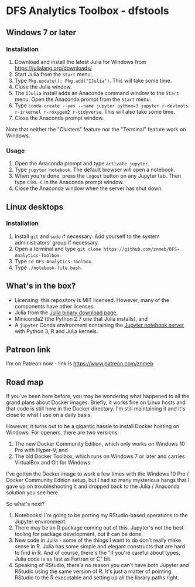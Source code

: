 # DFS Analytics Toolbox - dfstools

## Windows 7 or later

### Installation
1. Download and install the latest Julia for Windows from <https://julialang.org/downloads/>
2. Start Julia from the `Start` menu.
3. Type `Pkg.update(); Pkg.add("IJulia")`. This will take some time.
4. Close the Julia window.
5. The `IJulia` install adds an Anaconda command window to the `Start` menu. Open the Anaconda prompt from the `Start` menu.
6. Type `conda create --yes --name jupyter python=3 jupyter r-devtools r-irkernel r-roxygen2 r-tidyverse`. This will also take some time.
7. Close the Anaconda prompt window.

Note that neither the "Clusters" feature nor the "Terminal" feature work on Windows.

### Usage
1. Open the Anaconda prompt and type `activate jupyter`.
2. Type `jupyter notebook`. The default browser will open a notebook.
3. When you're done, press the `Logout` button on any Jupyter tab. Then type `CTRL-C` in the Anaconda prompt window.
4. Close the Anaconda window when the server has shut down.

## Linux desktops

### Installation
1. Install `git` and `sudo` if necessary. Add yourself to the system administrators' group if necessary.
2. Open a terminal and type `git clone https://github.com/znmeb/DFS-Analytics-Toolbox`.
3. Type `cd DFS-Analytics-Toolbox`.
4. Type `./notebook-lite.bash`.

## What's in the box?
* Licensing: this repository is MIT licensed. However, many of the components have other licenses.
* Julia from the [Julia binary download page](http://julialang.org/downloads/),
* Miniconda2 (the Python 2.7 one that Julia installs), and
* A `jupyter` Conda environment containing the [Jupyter notebook server](https://jupyter.org/) with Python 3, R and Julia kernels.

## Patreon link
I'm on Patreon now - link is <https://www.patreon.com/znmeb>

## Road map
If you've been here before, you may be wondering what happened to all the grand plans about Docker images. Briefly, it works fine on Linux hosts and that code is still here in the Docker directory. I'm still maintaining it and it's close to what I use on a daily basis.

However, it turns out to be a gigantic hassle to install Docker hosting on Windows. For openers, there are two versions:
1. The new Docker Community Edition, which only works on Windows 10 Pro with Hyper-V, and
2. The old Docker Toolbox, which runs on Windows 7 or later and carries VirtualBox and Git for Windows.

I've gotten the Docker image to work a few times with the Windows 10 Pro / Docker Community Edition setup, but I had so many mysterious hangs that I gave up on troubleshooting it and dropped back to the Julia / Anaconda solution you see here.

So what's next?

1. Notebooks! I'm going to be porting my RStudio-based operations to the Jupyter environment.
2. There may be an R package coming out of this. Jupyter's not the best tooling for package development, but it can be done.
3. New code in Julia - some of the things I want to do don't really make sense in R. Julia has some simple and elegant constructs that are hard to find in R. And of course, there's the "if you're careful about types, Julia code is as fast as Fortran or C" bit.
4. Speaking of RStudio, there's no reason you can't have both Jupyter and RStudio using the same version of R. It's just a matter of pointing RStudio to the R executable and setting up all the library paths right.
